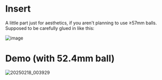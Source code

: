 # Insert

A little part just for aesthetics, if you aren't planning to use ≥57mm balls. \
Supposed to be carefully glued in like this:

![image](https://github.com/user-attachments/assets/fe4bce44-45b6-4c9f-8201-1b5abfcd5d60)

# Demo (with 52.4mm ball)

![20250218_003929](https://github.com/user-attachments/assets/5c2754ba-ee1f-497b-ac9f-bbb0b0ed39ce)

